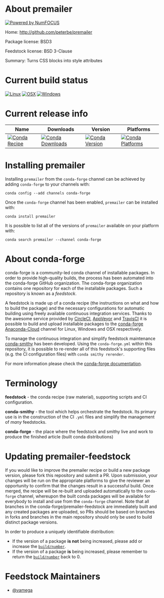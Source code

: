 About premailer
===============

[![Powered by NumFOCUS](https://img.shields.io/badge/powered%20by-NumFOCUS-orange.svg?style=flat&colorA=E1523D&colorB=007D8A)](http://numfocus.org)

Home: http://github.com/peterbe/premailer

Package license: BSD3

Feedstock license: BSD 3-Clause

Summary: Turns CSS blocks into style attributes



Current build status
====================

[![Linux](https://img.shields.io/circleci/project/github/conda-forge/premailer-feedstock/master.svg?label=Linux)](https://circleci.com/gh/conda-forge/premailer-feedstock)
[![OSX](https://img.shields.io/travis/conda-forge/premailer-feedstock/master.svg?label=macOS)](https://travis-ci.org/conda-forge/premailer-feedstock)
[![Windows](https://img.shields.io/appveyor/ci/conda-forge/premailer-feedstock/master.svg?label=Windows)](https://ci.appveyor.com/project/conda-forge/premailer-feedstock/branch/master)

Current release info
====================

| Name | Downloads | Version | Platforms |
| --- | --- | --- | --- |
| [![Conda Recipe](https://img.shields.io/badge/recipe-premailer-green.svg)](https://anaconda.org/conda-forge/premailer) | [![Conda Downloads](https://img.shields.io/conda/dn/conda-forge/premailer.svg)](https://anaconda.org/conda-forge/premailer) | [![Conda Version](https://img.shields.io/conda/vn/conda-forge/premailer.svg)](https://anaconda.org/conda-forge/premailer) | [![Conda Platforms](https://img.shields.io/conda/pn/conda-forge/premailer.svg)](https://anaconda.org/conda-forge/premailer) |

Installing premailer
====================

Installing `premailer` from the `conda-forge` channel can be achieved by adding `conda-forge` to your channels with:

```
conda config --add channels conda-forge
```

Once the `conda-forge` channel has been enabled, `premailer` can be installed with:

```
conda install premailer
```

It is possible to list all of the versions of `premailer` available on your platform with:

```
conda search premailer --channel conda-forge
```


About conda-forge
=================

conda-forge is a community-led conda channel of installable packages.
In order to provide high-quality builds, the process has been automated into the
conda-forge GitHub organization. The conda-forge organization contains one repository
for each of the installable packages. Such a repository is known as a *feedstock*.

A feedstock is made up of a conda recipe (the instructions on what and how to build
the package) and the necessary configurations for automatic building using freely
available continuous integration services. Thanks to the awesome service provided by
[CircleCI](https://circleci.com/), [AppVeyor](https://www.appveyor.com/)
and [TravisCI](https://travis-ci.org/) it is possible to build and upload installable
packages to the [conda-forge](https://anaconda.org/conda-forge)
[Anaconda-Cloud](https://anaconda.org/) channel for Linux, Windows and OSX respectively.

To manage the continuous integration and simplify feedstock maintenance
[conda-smithy](https://github.com/conda-forge/conda-smithy) has been developed.
Using the ``conda-forge.yml`` within this repository, it is possible to re-render all of
this feedstock's supporting files (e.g. the CI configuration files) with ``conda smithy rerender``.

For more information please check the [conda-forge documentation](https://conda-forge.org/docs/).

Terminology
===========

**feedstock** - the conda recipe (raw material), supporting scripts and CI configuration.

**conda-smithy** - the tool which helps orchestrate the feedstock.
                   Its primary use is in the construction of the CI ``.yml`` files
                   and simplify the management of *many* feedstocks.

**conda-forge** - the place where the feedstock and smithy live and work to
                  produce the finished article (built conda distributions)


Updating premailer-feedstock
============================

If you would like to improve the premailer recipe or build a new
package version, please fork this repository and submit a PR. Upon submission,
your changes will be run on the appropriate platforms to give the reviewer an
opportunity to confirm that the changes result in a successful build. Once
merged, the recipe will be re-built and uploaded automatically to the
`conda-forge` channel, whereupon the built conda packages will be available for
everybody to install and use from the `conda-forge` channel.
Note that all branches in the conda-forge/premailer-feedstock are
immediately built and any created packages are uploaded, so PRs should be based
on branches in forks and branches in the main repository should only be used to
build distinct package versions.

In order to produce a uniquely identifiable distribution:
 * If the version of a package **is not** being increased, please add or increase
   the [``build/number``](https://conda.io/docs/user-guide/tasks/build-packages/define-metadata.html#build-number-and-string).
 * If the version of a package **is** being increased, please remember to return
   the [``build/number``](https://conda.io/docs/user-guide/tasks/build-packages/define-metadata.html#build-number-and-string)
   back to 0.

Feedstock Maintainers
=====================

* [@vamega](https://github.com/vamega/)

